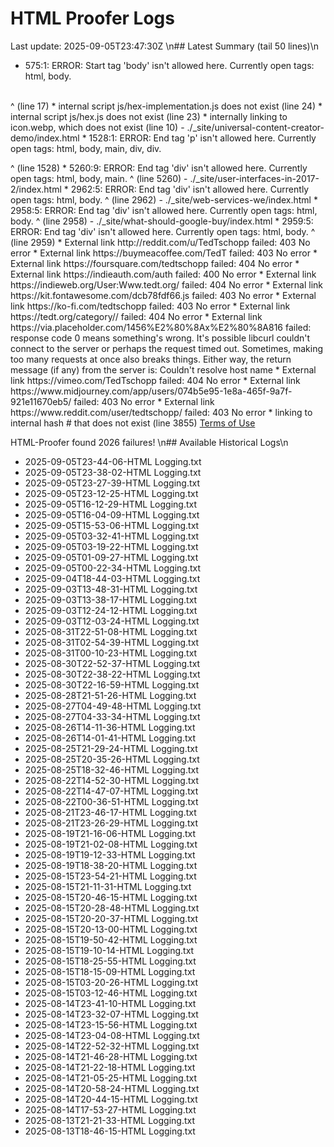 # HTML Proofer Logs
Last update: 2025-09-05T23:47:30Z
\n## Latest Summary (tail 50 lines)\n
  *  575:1: ERROR: Start tag 'body' isn't allowed here. Currently open tags: html, body.
<body style="scroll-padding-top: 70px;" data-bs-spy="scroll" data-bs-target="#navbarNavDarkDropdown"
^ (line 575)
  *  internal image ../img/categories/prompt_library.webp does not exist (line 999)
- ./_site/tools/todo_hex.html
  *  17:97: ERROR: End tag 'br' isn't allowed here. Currently open tags: html, body, main, section.
                <canvas id="layout-test-orientation-pointy" width="1000" height="1000"></canvas></br>
                                                                                                ^ (line 17)
  *  internal script js/hex-implementation.js does not exist (line 24)
  *  internal script js/hex.js does not exist (line 23)
  *  internally linking to icon.webp, which does not exist (line 10)
     <link rel="apple-touch-icon" href="icon.webp">
- ./_site/universal-content-creator-demo/index.html
  *  1528:1: ERROR: End tag 'p' isn't allowed here. Currently open tags: html, body, main, div, div.
</p>
^ (line 1528)
  *  5260:9: ERROR: End tag 'div' isn't allowed here. Currently open tags: html, body, main.
        </div>
        ^ (line 5260)
- ./_site/user-interfaces-in-2017-2/index.html
  *  2962:5: ERROR: End tag 'div' isn't allowed here. Currently open tags: html, body.
    </div>
    ^ (line 2962)
- ./_site/web-services-we/index.html
  *  2958:5: ERROR: End tag 'div' isn't allowed here. Currently open tags: html, body.
    </div>
    ^ (line 2958)
- ./_site/what-should-google-buy/index.html
  *  2959:5: ERROR: End tag 'div' isn't allowed here. Currently open tags: html, body.
    </div>
    ^ (line 2959)
  *  External link http://reddit.com/u/TedTschopp failed: 403 No error
  *  External link https://buymeacoffee.com/TedT failed: 403 No error
  *  External link https://foursquare.com/tedtschopp failed: 404 No error
  *  External link https://indieauth.com/auth failed: 400 No error
  *  External link https://indieweb.org/User:Www.tedt.org/ failed: 404 No error
  *  External link https://kit.fontawesome.com/dcb78fdf66.js failed: 403 No error
  *  External link https://ko-fi.com/tedtschopp failed: 403 No error
  *  External link https://tedt.org/category// failed: 404 No error
  *  External link https://via.placeholder.com/1456%E2%80%8Ax%E2%80%8A816 failed: response code 0 means something's wrong.
             It's possible libcurl couldn't connect to the server or perhaps the request timed out.
             Sometimes, making too many requests at once also breaks things.
             Either way, the return message (if any) from the server is: Couldn't resolve host name
  *  External link https://vimeo.com/TedTschopp failed: 404 No error
  *  External link https://www.midjourney.com/app/users/074b5e95-1e8a-465f-9a7f-921e11670eb5/ failed: 403 No error
  *  External link https://www.reddit.com/user/tedtschopp/ failed: 403 No error
  *  linking to internal hash # that does not exist (line 3855)
     <a href="#">Terms of Use</a>

HTML-Proofer found 2026 failures!
\n## Available Historical Logs\n
- 2025-09-05T23-44-06-HTML Logging.txt
- 2025-09-05T23-38-02-HTML Logging.txt
- 2025-09-05T23-27-39-HTML Logging.txt
- 2025-09-05T23-12-25-HTML Logging.txt
- 2025-09-05T16-12-29-HTML Logging.txt
- 2025-09-05T16-04-09-HTML Logging.txt
- 2025-09-05T15-53-06-HTML Logging.txt
- 2025-09-05T03-32-41-HTML Logging.txt
- 2025-09-05T03-19-22-HTML Logging.txt
- 2025-09-05T01-09-27-HTML Logging.txt
- 2025-09-05T00-22-34-HTML Logging.txt
- 2025-09-04T18-44-03-HTML Logging.txt
- 2025-09-03T13-48-31-HTML Logging.txt
- 2025-09-03T13-38-17-HTML Logging.txt
- 2025-09-03T12-24-12-HTML Logging.txt
- 2025-09-03T12-03-24-HTML Logging.txt
- 2025-08-31T22-51-08-HTML Logging.txt
- 2025-08-31T02-54-39-HTML Logging.txt
- 2025-08-31T00-10-23-HTML Logging.txt
- 2025-08-30T22-52-37-HTML Logging.txt
- 2025-08-30T22-38-22-HTML Logging.txt
- 2025-08-30T22-16-59-HTML Logging.txt
- 2025-08-28T21-51-26-HTML Logging.txt
- 2025-08-27T04-49-48-HTML Logging.txt
- 2025-08-27T04-33-34-HTML Logging.txt
- 2025-08-26T14-11-36-HTML Logging.txt
- 2025-08-26T14-01-41-HTML Logging.txt
- 2025-08-25T21-29-24-HTML Logging.txt
- 2025-08-25T20-35-26-HTML Logging.txt
- 2025-08-25T18-32-46-HTML Logging.txt
- 2025-08-22T14-52-30-HTML Logging.txt
- 2025-08-22T14-47-07-HTML Logging.txt
- 2025-08-22T00-36-51-HTML Logging.txt
- 2025-08-21T23-46-17-HTML Logging.txt
- 2025-08-21T23-26-29-HTML Logging.txt
- 2025-08-19T21-16-06-HTML Logging.txt
- 2025-08-19T21-02-08-HTML Logging.txt
- 2025-08-19T19-12-33-HTML Logging.txt
- 2025-08-19T18-38-20-HTML Logging.txt
- 2025-08-15T23-54-21-HTML Logging.txt
- 2025-08-15T21-11-31-HTML Logging.txt
- 2025-08-15T20-46-15-HTML Logging.txt
- 2025-08-15T20-28-48-HTML Logging.txt
- 2025-08-15T20-20-37-HTML Logging.txt
- 2025-08-15T20-13-00-HTML Logging.txt
- 2025-08-15T19-50-42-HTML Logging.txt
- 2025-08-15T19-10-14-HTML Logging.txt
- 2025-08-15T18-25-55-HTML Logging.txt
- 2025-08-15T18-15-09-HTML Logging.txt
- 2025-08-15T03-20-26-HTML Logging.txt
- 2025-08-15T03-12-46-HTML Logging.txt
- 2025-08-14T23-41-10-HTML Logging.txt
- 2025-08-14T23-32-07-HTML Logging.txt
- 2025-08-14T23-15-56-HTML Logging.txt
- 2025-08-14T23-04-08-HTML Logging.txt
- 2025-08-14T22-52-32-HTML Logging.txt
- 2025-08-14T21-46-28-HTML Logging.txt
- 2025-08-14T21-22-18-HTML Logging.txt
- 2025-08-14T21-05-25-HTML Logging.txt
- 2025-08-14T20-58-24-HTML Logging.txt
- 2025-08-14T20-44-15-HTML Logging.txt
- 2025-08-14T17-53-27-HTML Logging.txt
- 2025-08-13T21-21-33-HTML Logging.txt
- 2025-08-13T18-46-15-HTML Logging.txt
